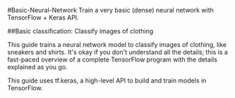 #Basic-Neural-Network
Train a very basic (dense) neural network with TensorFlow + Keras API.

##Basic classification: Classify images of clothing

This guide trains a neural network model to classify images of clothing, like sneakers and shirts. It's okay if you don't understand all the details; this is a fast-paced overview of a complete TensorFlow program with the details explained as you go.

This guide uses tf.keras, a high-level API to build and train models in TensorFlow.
